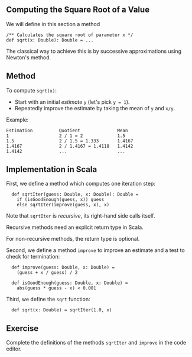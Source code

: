 
## Computing the Square Root of a Value 

We will define in this section a method

    /** Calculates the square root of parameter x */
    def sqrt(x: Double): Double = ...

The classical way to achieve this is by successive approximations using
Newton's method.

## Method

To compute `sqrt(x)`:

 - Start with an initial *estimate* `y` (let's pick `y = 1`).
 - Repeatedly improve the estimate by taking the mean of `y` and `x/y`.

Example:

    Estimation          Quotient              Mean
    1                   2 / 1 = 2             1.5
    1.5                 2 / 1.5 = 1.333       1.4167
    1.4167              2 / 1.4167 = 1.4118   1.4142
    1.4142              ...                   ...

## Implementation in Scala

First, we define a method which computes one iteration step:

      def sqrtIter(guess: Double, x: Double): Double =
        if (isGoodEnough(guess, x)) guess
        else sqrtIter(improve(guess, x), x)

Note that `sqrtIter` is *recursive*, its right-hand side calls itself.

Recursive methods need an explicit return type in Scala.

For non-recursive methods, the return type is optional.

Second, we define a method `improve` to improve an estimate and a test to check for termination:

      def improve(guess: Double, x: Double) =
        (guess + x / guess) / 2

      def isGoodEnough(guess: Double, x: Double) =
        abs(guess * guess - x) < 0.001

Third, we define the `sqrt` function:

      def sqrt(x: Double) = sqrtIter(1.0, x)

## Exercise
Complete the definitions of the methods `sqrtIter` and `improve` in the code editor. 

